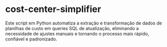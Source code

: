 # cost-center-simplifier
Este script em Python automatiza a extração e transformação de dados de planilhas de custo em queries SQL de atualização, eliminando a necessidade de ajustes manuais e tornando o processo mais rápido, confiável e padronizado.
